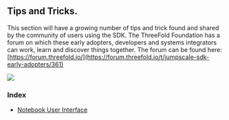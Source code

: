 ## Tips and Tricks.

This section will have a growing number of tips and trick found and shared by the community of users using the SDK.  The ThreeFold Foundation has a forum on which these early adopters, developers and systems integrators can work, learn and discover things together.  The forum can be found here: [https://forum.threefold.io/](https://forum.threefold.io/t/jumpscale-sdk-early-adopters/361)

![](forum_sdk.png)

### Index

- [Notebook User Interface](user_interface.md)

